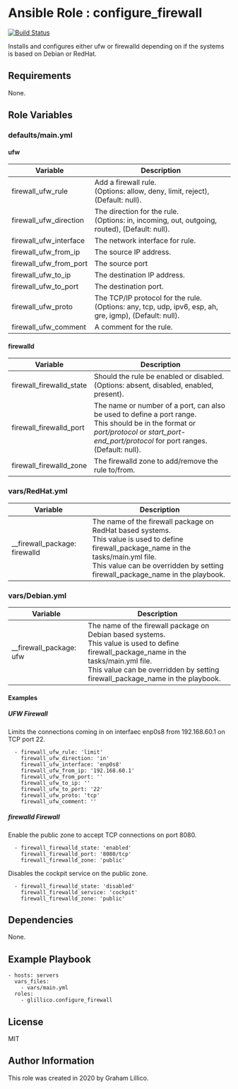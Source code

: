 # Ansible Role : configure_firewall

[![Build Status](https://github.com/glillico/ansible-role-configure_firewall/workflows/build/badge.svg)](https://github.com/glillico/ansible-role-configure_firewall/actions?query=workflow%3Abuild)

Installs and configures either ufw or firewalld depending on if the systems is based on Debian or RedHat.

## Requirements

None.

## Role Variables

### defaults/main.yml

#### ufw

|Variable|Description|
|---|---|
|firewall_ufw_rule|Add a firewall rule.<br>(Options: allow, deny, limit, reject), (Default: null).|
|firewall_ufw_direction|The direction for the rule.<br>(Options: in, incoming, out, outgoing, routed), (Default: null).|
|firewall_ufw_interface|The network interface for rule.|
|firewall_ufw_from_ip|The source IP address.|
|firewall_ufw_from_port|The source port|
|firewall_ufw_to_ip|The destination IP address.|
|firewall_ufw_to_port|The destination port.|
|firewall_ufw_proto|The TCP/IP protocol for the rule.<br>(Options: any, tcp, udp, ipv6, esp, ah, gre, igmp), (Default: null).|
|firewall_ufw_comment|A comment for the rule.|

#### firewalld

|Variable|Description|
|---|---|
|firewall_firewalld_state|Should the rule be enabled or disabled.<br>(Options: absent, disabled, enabled, present).|
|firewall_firewalld_port|The name or number of a port, can also be used to define a port range.<br>This should be in the format or *port/protocol* or *start_port-end_port/protocol* for port ranges.<br>(Default: null).|
|firewall_firewalld_zone|The firewalld zone to add/remove the rule to/from.|

### vars/RedHat.yml

|Variable|Description|
|---|---|
|__firewall_package: firewalld|The name of the firewall package on RedHat based systems.<br>This value is used to define firewall_package_name in the tasks/main.yml file.<br>This value can be overridden by setting firewall_package_name in the playbook.|

### vars/Debian.yml

|Variable|Description|
|---|---|
|__firewall_package: ufw|The name of the firewall package on Debian based systems.<br>This value is used to define firewall_package_name in the tasks/main.yml file.<br>This value can be overridden by setting firewall_package_name in the playbook.|

#### Examples
##### UFW Firewall

Limits the connections coming in on interfaec enp0s8 from 192.168.60.1 on TCP port 22.

```
  - firewall_ufw_rule: 'limit'
    firewall_ufw_direction: 'in'
    firewall_ufw_interface: 'enp0s8'
    firewall_ufw_from_ip: '192.168.60.1'
    firewall_ufw_from_port: ''
    firewall_ufw_to_ip: ''
    firewall_ufw_to_port: '22'
    firewall_ufw_proto: 'tcp'
    firewall_ufw_comment: ''
```

##### firewalld Firewall

Enable the public zone to accept TCP connections on port 8080.
```
  - firewall_firewalld_state: 'enabled'
    firewall_firewalld_port: '8080/tcp'
    firewall_firewalld_zone: 'public'
```

Disables the cockpit service on the public zone.
```
  - firewall_firewalld_state: 'disabled'
    firewall_firewalld_service: 'cockpit'
    firewall_firewalld_zone: 'public'
```

## Dependencies

None.

## Example Playbook

    - hosts: servers
      vars_files:
        - vars/main.yml
      roles:
        - glillico.configure_firewall

## License

MIT

## Author Information

This role was created in 2020 by Graham Lillico.
